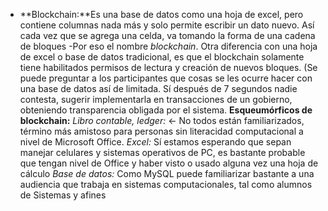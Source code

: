 - **Blockchain:**Es una base de datos como una hoja de excel, pero contiene columnas nada más y solo permite escribir un dato nuevo.
Así cada vez que se agrega una celda, va tomando la forma de una cadena de bloques -Por eso el nombre *blockchain*.
Otra diferencia con una hoja de excel o base de datos tradicional, es que el blockchain solamente tiene habilitados permisos de lectura y creación de nuevos bloques.
(Se puede preguntar a los participantes que cosas se les ocurre hacer con una base de datos así de limitada. Sí después de 7 segundos nadie contesta, sugerir implementarla en transacciones de un gobierno, obteniendo transparencia obligada por el sistema.
**Esqueumórficos de blockchain:** 
*Libro contable, ledger:* <- No todos están familiarizados, término más amistoso para personas sin literacidad computacional a nivel de Microsoft Office.
*Excel:* Sí estamos esperando que sepan manejar celulares y sistemas operativos de PC, es bastante probable que tengan nivel de Office y haber visto o usado alguna vez una hoja de cálculo
*Base de datos:* Como MySQL puede familiarizar bastante a una audiencia que trabaja en sistemas computacionales, tal como alumnos de Sistemas y afines
